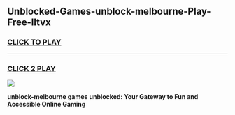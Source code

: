 
## Unblocked-Games-unblock-melbourne-Play-Free-lltvx
<h3>
<a href="https://premium76.site?title=unblock-melbourne&ref=12A">CLICK TO PLAY</a></h3>
<hr>

<h3>
<a href="https://premium76.site?title=unblock-melbourne&ref=12A">CLICK 2 PLAY</a>
  
</h3>

<a href="https://premium76.site?title=unblock-melbourne&ref=12A"><img src="https://clearcache.store/games.png"></a>


**unblock-melbourne games unblocked: Your Gateway to Fun and Accessible Online Gaming**
